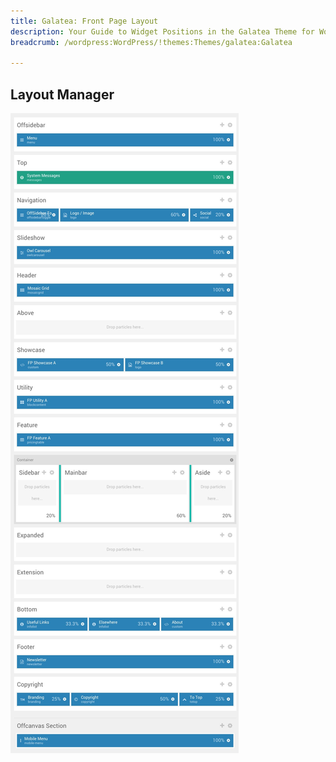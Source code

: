 ```yaml
---
title: Galatea: Front Page Layout
description: Your Guide to Widget Positions in the Galatea Theme for WordPress
breadcrumb: /wordpress:WordPress/!themes:Themes/galatea:Galatea

---
```


Layout Manager
-----

![positions](assets/outline_home.jpeg)

